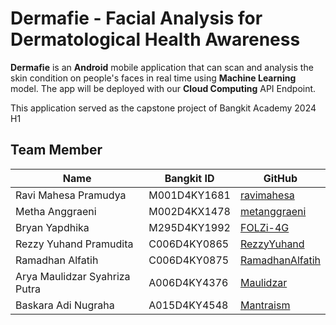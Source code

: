 # Dermafie - Facial Analysis for Dermatological Health Awareness
**Dermafie** is an **Android** mobile application that can scan and analysis the skin condition on people's faces in real time using **Machine Learning** model. The app will be deployed with our **Cloud Computing** API Endpoint. <br/> 

This application served as the capstone project of Bangkit Academy 2024 H1

## Team Member
| Name | Bangkit ID | GitHub |
|------|------------|--------|
| Ravi Mahesa Pramudya | M001D4KY1681 | [ravimahesa](https://github.com/ravimahesa) |
| Metha Anggraeni | M002D4KX1478  | [metanggraeni](https://github.com/metanggraeni) |
| Bryan Yapdhika | M295D4KY1992  | [FOLZi-4G](https://github.com/FOLZi-4G) |
| Rezzy Yuhand Pramudita | C006D4KY0865  | [RezzyYuhand](https://github.com/RezzyYuhand) |
| Ramadhan Alfatih | C006D4KY0875  | [RamadhanAlfatih](https://github.com/RamadhanAlfatih) |
| Arya Maulidzar Syahriza Putra | A006D4KY4376  | [Maulidzar](https://github.com/Maulidzar) |
| Baskara Adi Nugraha | A015D4KY4548  | [Mantraism](https://github.com/Mantraism) |
